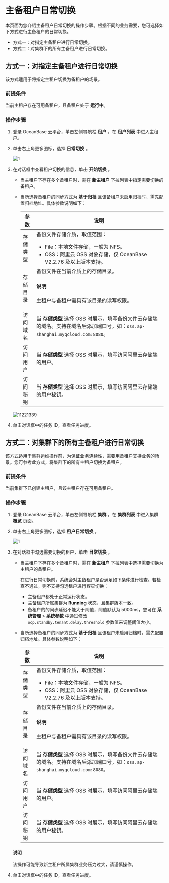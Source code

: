 # 主备租户日常切换

本页面为您介绍主备租户日常切换的操作步骤。根据不同的业务需要，您可选择如下方式进行主备租户的日常切换。

* 方式一：对指定主备租户进行日常切换。
* 方式二：对集群下的所有主备租户进行日常切换。

## 方式一：对指定主备租户进行日常切换

该方式适用于将指定主租户切换为备租户的场景。

### 前提条件

当前主租户存在可用备租户，且备租户处于 **运行中**。

### 操作步骤

1. 登录 OceanBase 云平台，单击左侧导航栏 **租户** ，在 **租户列表** 中进入主租户。

2. 单击右上角更多图标，选择 **日常切换** 。

   ![1](https://obbusiness-private.oss-cn-shanghai.aliyuncs.com/doc/img/ocp/420/%E7%A7%9F%E6%88%B7%E6%97%A5%E5%B8%B8%E5%88%87%E6%8D%A2.png)

3. 在对话框中查看租户切换的信息，单击 **开始切换** 。

    * 当主租户下存在多个备租户时，需在 **新主租户** 下拉列表中指定需要切换的备租户。
    * 当所选择备租户的同步方式为 **基于归档** 且该备租户未启用归档时，需先配置归档地址。具体参数说明如下：

      |  参数  |  说明   |
      |--------|---------|
      | 存储类型  | 备份文件存储介质，取值范围：<ul><li>File：本地文件存储，一般为 NFS。</li><li>OSS：阿里云 OSS 对象存储，仅 OceanBase V2.2.76 及以上版本支持。</li></ul>|
      | 存储目录        | 备份文件在当前介质上的存储目录。<main id="notice" type='explain'><h4>说明</h4><p>主租户与备租户需具有该目录的读写权限。</p></main>  |
      | 访问域名        | 当 **存储类型** 选择 OSS 时展示，填写备份文件云存储端的域名。支持在域名后添加端口号，如：`oss.ap-shanghai.myqcloud.com:8080`。 |
      | 访问用户        | 当 **存储类型** 选择 OSS 时展示，填写访问阿里云存储端的用户。 |
      | 访问秘钥        | 当 **存储类型** 选择 OSS 时展示，填写访问阿里云存储端的用户秘钥。    |

   ![11221339](https://obbusiness-private.oss-cn-shanghai.aliyuncs.com/doc/img/ocp/420/%E7%A7%9F%E6%88%B7%E6%97%A5%E5%B8%B8%E5%88%87%E6%8D%A2-%E7%A7%9F%E6%88%B7.png)

4. 单击对话框中的任务 ID，查看任务进度。

## 方式二：对集群下的所有主备租户进行日常切换

该方式适用于集群运维操作前，为保证业务连续性，需要用备租户支持业务的场景。您可参考此方式，将集群下的所有主租户切换为备租户。

### 前提条件

当前集群下已创建主租户，且该主租户存在可用备租户。

### 操作步骤

1. 登录 OceanBase 云平台，单击左侧导航栏 **集群** ，在 **集群列表** 中进入集群 **概览** 页面。

2. 单击右上角更多图标，选择 **租户日常切换** 。

   ![1](https://obbusiness-private.oss-cn-shanghai.aliyuncs.com/doc/img/ocp/420/%E7%A7%9F%E6%88%B7%E6%97%A5%E5%B8%B8%E5%88%87%E6%8D%A2-%E9%9B%86%E7%BE%A4.png)

3. 在对话框中勾选需要切换的租户，单击 **日常切换** 。

    * 当主租户下存在多个备租户时，需在 **新主租户** 下拉列表中选择需要切换为主租户的备租户。

      在进行日常切换前，系统会对主备租户是否满足如下条件进行检查。若检查不通过，则不支持勾选租户进行容灾切换：

      * 主备租户都处于正常运行状态。
      * 主备租户所属集群为 **Running** 状态，且集群版本一致。
      * 备租户的的同步延迟不能大于阈值，阈值默认为 5000ms，您可在 **系统管理** > **系统参数** 中通过修改 `ocp.standby.tenant.delay.threshold` 参数值来调整阈值大小。

    * 当所选择备租户的同步方式为 **基于归档** 且该租户未启用归档时，需先配置归档地址。具体参数说明如下：

      |  参数  |  说明   |
      |--------|---------|
      | 存储类型  | 备份文件存储介质，取值范围：<ul><li>File：本地文件存储，一般为 NFS。</li><li>OSS：阿里云 OSS 对象存储，仅 OceanBase V2.2.76 及以上版本支持。</li></ul>|
      | 存储目录        | 备份文件在当前介质上的存储目录。  <main id="notice" type='explain'><h4>说明</h4><p>主租户与备租户需具有该目录的读写权限。</p></main>  |
      | 访问域名        | 当 **存储类型** 选择 OSS 时展示，填写备份文件云存储端的域名。支持在域名后添加端口号，如：`oss.ap-shanghai.myqcloud.com:8080`。 |
      | 访问用户        | 当 **存储类型** 选择 OSS 时展示，填写访问阿里云存储端的用户。 |
      | 访问秘钥        | 当 **存储类型** 选择 OSS 时展示，填写访问阿里云存储端的用户秘钥。    |

    <main id="notice" type='explain'>
    <h4>说明</h4>
    <p>该操作可能导致新主租户所属集群业务压力过大，请谨慎操作。</p>
    </main>

4. 单击对话框中的任务 ID，查看任务进度。
